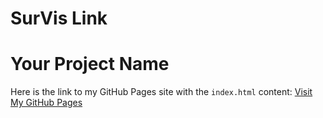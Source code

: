 # SurVis Link
# Your Project Name

Here is the link to my GitHub Pages site with the `index.html` content:
[Visit My GitHub Pages](https://zhangzhazha-l.github.io/src/index.html)
